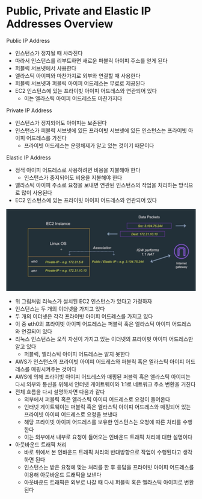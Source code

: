 # Public, Private and Elastic IP Addresses Overview

Public IP Address
* 인스턴스가 정지될 때 사라진다
* 따라서 인스턴스를 리부트하면 새로운 퍼블릭 아이피 주소를 얻게 된다
* 퍼블릭 서브넷에서 사용한다
* 엘라스틱 아이피와 마찬가지로 외부와 연결할 때 사용한다
* 퍼블릭 서브넷과 퍼블릭 아이피 어드레스는 무료로 제공된다
* EC2 인스턴스에 있는 프라이빗 아이피 어드레스와 연관되어 있다
  - 이는 엘라스틱 아이피 어드레스도 마찬가지다

Private IP Address
* 인스턴스가 정지되어도 아이피는 보존된다
* 인스턴스가 퍼블릭 서브넷에 있든 프라이빗 서브넷에 있든 인스턴스는 프라이빗 아이피 어드레스를 가진다
  - 프라이빗 어드레스는 운영체제가 알고 있는 것이기 때문이다

Elastic IP Address
* 정적 아이피 어드레스로 사용하려면 비용을 지불해야 한다
  - 인스턴스가 중지되어도 비용을 지불해야 한다
* 엘라스틱 아이피 주소로 요청을 보내면 연관된 인스턴스의 작업을 처리하는 방식으로 많이 사용된다
* EC2 인스턴스에 있는 프라이빗 아이피 어드레스와 연관되어 있다

![ip-overview](./img/ip-addr/ip-overview.png)
* 위 그림처럼 리눅스가 설치된 EC2 인스턴스가 있다고 가정하자
* 인스턴스는 두 개의 이더넷을 가지고 있다
* 두 개의 이더넷은 각각 프라이빗 아이피 어드레스를 가지고 있다
* 이 중 eth0의 프라이빗 아이피 어드레스는 퍼블릭 혹은 엘라스틱 아이피 어드레스와 연결되어 있다
* 리눅스 인스턴스는 오직 자신이 가지고 있는 이더넷의 프라이빗 아이피 어드레스만 알고 있다
  - 퍼블릭, 엘라스틱 아이피 어드레스는 알지 못한다
* AWS가 인스턴스의 프라이빗 아이피 어드레스와 퍼블릭 혹은 엘라스틱 아이피 어드레스를 매핑시켜주는 것이다
* AWS에 의해 프라이빗 아이피 어드레스와 매핑된 퍼블릭 혹은 엘라스틱 아이피는 다시 외부와 통신을 위해서 인터넷 게이트웨이와 1:1로 네트워크 주소 변환을 거친다
* 전체 흐름을 다시 설명하자면 다음과 같다
  - 외부에서 퍼블릭 혹은 엘라스틱 아이피 어드레스로 요청이 들어온다
  - 인터넷 게이트웨이는 퍼블릭 혹은 엘라스틱 아이피 어드레스와 매핑되어 있는 프라이빗 아이피 어드레스로 요청을 보낸다
  - 해당 프라이빗 아이피 어드레스를 보유한 인스턴스는 요청에 따른 처리를 수행한다
  - 이는 외부에서 내부로 요청이 들어오는 인바운드 트래픽 처리에 대한 설명이다
* 아웃바운드 트래픽 처리
  - 바로 위에서 본 인바운드 트래픽 처리의 반대방향으로 작업이 수행된다고 생각하면 된다
  - 인스턴스는 받은 요청에 맞는 처리를 한 후 응답을 프라이빗 아이피 어드레스를 이용해 아웃바운드 트래픽을 보낸다
  - 아웃바운드 트래픽은 외부로 나갈 때 다시 퍼블릭 혹은 엘라스틱 아이피로 변환된다